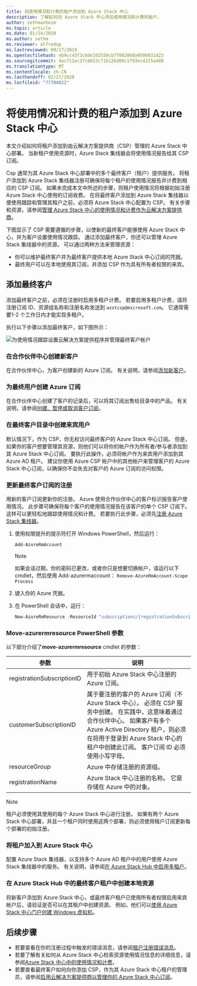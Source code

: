 ```yaml
---
title: 将使用情况和计费的租户添加到 Azure Stack 中心
description: 了解如何向 Azure Stack 中心添加使用情况和计费的租户。
author: sethmanheim
ms.topic: article
ms.date: 01/24/2020
ms.author: sethm
ms.reviewer: alfredop
ms.lastreviewed: 09/17/2019
ms.openlocfilehash: eb9cc45f3c8de162550cb7f882060a9506831d23
ms.sourcegitcommit: 4ac711ec37c6653c71b126d09c1f93ec4215a489
ms.translationtype: MT
ms.contentlocale: zh-CN
ms.lasthandoff: 02/27/2020
ms.locfileid: "77704822"
---
```

# <a name="add-tenant-for-usage-and-billing-to-azure-stack-hub"></a>将使用情况和计费的租户添加到 Azure Stack 中心

本文介绍如何将租户添加到由云解决方案提供商（CSP）管理的 Azure Stack 中心部署。 当新租户使用资源时，Azure Stack 集线器会将使用情况报告给其 CSP 订阅。

Csp 通常为其 Azure Stack 中心部署中的多个最终客户（租户）提供服务。 将租户添加到 Azure Stack 集线器注册可确保将每个租户的使用情况报告并计费到相应的 CSP 订阅。 如果未完成本文中所述的步骤，则租户使用情况将根据初始注册 Azure Stack 中心使用的订阅收费。 在将最终客户添加到 Azure Stack 集线器以便使用跟踪和管理其租户之前，必须将 Azure Stack 中心配置为 CSP。 有关步骤和资源，请参阅[管理 Azure Stack 中心的使用情况和计费作为云解决方案提供商](azure-stack-add-manage-billing-as-a-csp.md)。

下图显示了 CSP 需要遵循的步骤，以使新的最终客户能够使用 Azure Stack 中心，并为客户设置使用情况跟踪。 通过添加最终客户，你还可以管理 Azure Stack 集线器中的资源。 可以通过两种方法来管理资源：

- 你可以维护最终客户并为最终客户提供本地 Azure Stack 中心订阅的凭据。  
- 最终用户可以在本地使用其订阅，并添加 CSP 作为具有所有者权限的来宾。

## <a name="add-an-end-customer"></a>添加最终客户

添加最终客户之前，必须在注册时启用多租户计费。 若要启用多租户计费，请将注册订阅 ID、资源组名称和注册名称发送到 `azstcsp@microsoft.com`。 它通常需要1-2 个工作日内才能实现多租户。

执行以下步骤以添加最终客户，如下图所示：

![为使用情况跟踪设置云解决方案提供程序并管理最终客户帐户](media/azure-stack-csp-enable-billing-usage-tracking/process-csp-enable-billing.png)

### <a name="create-a-new-customer-in-partner-center"></a>在合作伙伴中心创建新客户

在合作伙伴中心，为客户创建新的 Azure 订阅。 有关说明，请参阅[添加新客户](/partner-center/add-a-new-customer)。

### <a name="create-an-azure-subscription-for-the-end-customer"></a>为最终用户创建 Azure 订阅

在合作伙伴中心创建了客户的记录后，可以将其订阅出售给目录中的产品。 有关说明，请参阅[创建、暂停或取消客户订阅](/partner-center/create-a-new-subscription)。

### <a name="create-a-guest-user-in-the-end-customer-directory"></a>在最终客户目录中创建来宾用户

默认情况下，作为 CSP，你无权访问最终客户的 Azure Stack 中心订阅。 但是，如果你的客户想要管理其资源，则他们可以将你的帐户作为所有者/参与者添加到其 Azure Stack 中心订阅。 要执行此操作，必须将帐户作为来宾用户添加到其 Azure AD 租户。 建议你使用 Azure CSP 帐户中的其他帐户来管理客户的 Azure Stack 中心订阅，以确保你不会失去对客户的 Azure 订阅的访问权限。

### <a name="update-the-registration-with-the-end-customer-subscription"></a>更新最终客户订阅的注册

用新的客户订阅更新你的注册。 Azure 使用合作伙伴中心的客户标识报告客户使用情况。 此步骤可确保将每个客户的使用情况报告在该客户的单个 CSP 订阅下。 这样可以更轻松地跟踪使用情况和计费。 若要执行此步骤，必须先[注册 Azure Stack 集线器](azure-stack-registration.md)。

1. 使用权限提升的提示符打开 Windows PowerShell，然后运行：  

   ```powershell
   Add-AzureRmAccount
   ```

   >[!Note]
   > 如果会话过期，你的密码已更改，或者你只是想要切换帐户，请运行以下 cmdlet，然后使用 Add-azurermaccount： `Remove-AzureRmAccount-Scope Process`

2. 键入你的 Azure 凭据。
3. 在 PowerShell 会话中，运行：

   ```powershell
   New-AzureRmResource -ResourceId "subscriptions/{registrationSubscriptionId}/resourceGroups/{resourceGroup}/providers/Microsoft.AzureStack/registrations/{registrationName}/customerSubscriptions/{customerSubscriptionId}" -ApiVersion 2017-06-01
   ```

### <a name="new-azurermresource-powershell-parameters"></a>Move-azurermresource PowerShell 参数

以下部分介绍了**move-azurermresource** cmdlet 的参数：

| 参数 | 说明 |
| --- | --- |
|registrationSubscriptionID | 用于初始 Azure Stack 中心注册的 Azure 订阅。|
| customerSubscriptionID | 属于要注册的客户的 Azure 订阅（不 Azure Stack 中心）。 必须在 CSP 服务中创建。 在实践中，这意味着通过合作伙伴中心。 如果客户有多个 Azure Active Directory 租户，则必须在将用于登录到 Azure Stack 中心的租户中创建此订阅。 客户订阅 ID 必须使用小写字母。 |
| resourceGroup | Azure 中存储注册的资源组。 |
| registrationName | Azure Stack 中心注册的名称。 它是存储在 Azure 中的对象。 

> [!NOTE]  
> 租户必须使用其使用的每个 Azure Stack 中心进行注册。 如果有两个 Azure Stack 中心部署，并且一个租户同时使用这两个部署，则必须使用租户订阅更新每个部署的初始注册。

### <a name="onboard-tenant-to-azure-stack-hub"></a>将租户加入到 Azure Stack 中心

配置 Azure Stack 集线器，以支持多个 Azure AD 租户中的用户使用 Azure Stack 集线器中的服务。 有关说明，请参阅[在 Azure Stack Hub 中启用多租户](azure-stack-enable-multitenancy.md)。

### <a name="create-a-local-resource-in-the-end-customer-tenant-in-azure-stack-hub"></a>在 Azure Stack Hub 中的最终客户租户中创建本地资源

将新客户添加到 Azure Stack 中心，或最终客户租户已使用所有者权限启用来宾帐户后，请验证是否可以在其租户中创建资源。 例如，他们可以[使用 Azure Stack 中心门户创建 Windows 虚拟机](../user/azure-stack-quick-windows-portal.md)。

## <a name="next-steps"></a>后续步骤

- 若要查看在你的注册过程中触发的错误消息，请参阅[租户注册错误消息](azure-stack-registration-errors.md)。
- 若要了解有关如何从 Azure Stack 中心检索资源使用情况信息的详细信息，请参阅[Azure Stack 中心中的使用情况和计费](azure-stack-billing-and-chargeback.md)。
- 若要查看最终客户如何向你添加 CSP，作为其 Azure Stack 中心租户的管理员，请参阅[启用云解决方案提供商以管理你的 Azure Stack 中心订阅](../user/azure-stack-csp-enable-billing-usage-tracking.md)。
